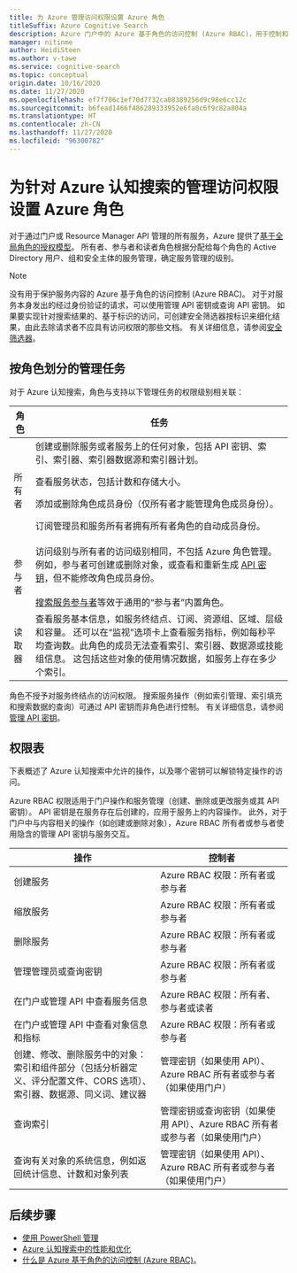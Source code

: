 ```yaml
---
title: 为 Azure 管理访问权限设置 Azure 角色
titleSuffix: Azure Cognitive Search
description: Azure 门户中的 Azure 基于角色的访问控制 (Azure RBAC)，用于控制和委托 Azure 认知搜索管理的管理任务。
manager: nitinme
author: HeidiSteen
ms.author: v-tawe
ms.service: cognitive-search
ms.topic: conceptual
origin.date: 10/16/2020
ms.date: 11/27/2020
ms.openlocfilehash: ef7f706c1ef70d7732ca08389256d9c98e6cc12c
ms.sourcegitcommit: b6fead1466f486289333952e6fa0c6f9c82a804a
ms.translationtype: HT
ms.contentlocale: zh-CN
ms.lasthandoff: 11/27/2020
ms.locfileid: "96300782"
---
```

# <a name="set-azure-roles-for-administrative-access-to-azure-cognitive-search"></a>为针对 Azure 认知搜索的管理访问权限设置 Azure 角色

对于通过门户或 Resource Manager API 管理的所有服务，Azure 提供了[基于全局角色的授权模型](../role-based-access-control/role-assignments-portal.md)。 所有者、参与者和读者角色根据分配给每个角色的 Active Directory 用户、组和安全主体的服务管理，确定服务管理的级别。 

> [!Note]
> 没有用于保护服务内容的 Azure 基于角色的访问控制 (Azure RBAC)。 对于对服务本身发出的经过身份验证的请求，可以使用管理 API 密钥或查询 API 密钥。 如果要实现针对搜索结果的、基于标识的访问，可创建安全筛选器按标识来细化结果，由此去除请求者不应具有访问权限的那些文档。 有关详细信息，请参阅[安全筛选器](search-security-trimming-for-azure-search.md)。

## <a name="management-tasks-by-role"></a>按角色划分的管理任务

对于 Azure 认知搜索，角色与支持以下管理任务的权限级别相关联：

| 角色 | 任务 |
| --- | --- |
| 所有者 |创建或删除服务或者服务上的任何对象，包括 API 密钥、索引、索引器、索引器数据源和索引器计划。<p>查看服务状态，包括计数和存储大小。<p>添加或删除角色成员身份（仅所有者才能管理角色成员身份）。<p>订阅管理员和服务所有者拥有所有者角色的自动成员身份。 |
| 参与者 | 访问级别与所有者的访问级别相同，不包括 Azure 角色管理。 例如，参与者可创建或删除对象，或查看和重新生成 [API 密钥](search-security-api-keys.md)，但不能修改角色成员身份。<br><br>[搜索服务参与者](../role-based-access-control/built-in-roles.md#search-service-contributor)等效于通用的“参与者”内置角色。 |
| 读取器 |查看服务基本信息，如服务终结点、订阅、资源组、区域、层级和容量。 还可以在“监视”选项卡上查看服务指标，例如每秒平均查询数。此角色的成员无法查看索引、索引器、数据源或技能组信息。 这包括这些对象的使用情况数据，如服务上存在多少个索引。 |

角色不授予对服务终结点的访问权限。 搜索服务操作（例如索引管理、索引填充和搜索数据的查询）可通过 API 密钥而非角色进行控制。 有关详细信息，请参阅[管理 API 密钥](search-security-api-keys.md)。

## <a name="permissions-table"></a>权限表

下表概述了 Azure 认知搜索中允许的操作，以及哪个密钥可以解锁特定操作的访问。

Azure RBAC 权限适用于门户操作和服务管理（创建、删除或更改服务或其 API 密钥）。 API 密钥是在服务存在后创建的，应用于服务上的内容操作。 此外，对于门户中与内容相关的操作（如创建或删除对象），Azure RBAC 所有者或参与者使用隐含的管理 API 密钥与服务交互。

| 操作 | 控制者 |
|-----------|-------------------------|
| 创建服务 | Azure RBAC 权限：所有者或参与者 |
| 缩放服务 | Azure RBAC 权限：所有者或参与者|
| 删除服务 | Azure RBAC 权限：所有者或参与者 |
| 管理管理员或查询密钥 | Azure RBAC 权限：所有者或参与者|
| 在门户或管理 API 中查看服务信息 | Azure RBAC 权限：所有者、参与者或读者  |
| 在门户或管理 API 中查看对象信息和指标 | Azure RBAC 权限：所有者或参与者 |
| 创建、修改、删除服务中的对象： <br>索引和组件部分（包括分析器定义、评分配置文件、CORS 选项）、索引器、数据源、同义词、建议器 | 管理密钥（如果使用 API）、Azure RBAC 所有者或参与者（如果使用门户） |
| 查询索引 | 管理密钥或查询密钥（如果使用 API）、Azure RBAC 所有者或参与者（如果使用门户） |
| 查询有关对象的系统信息，例如返回统计信息、计数和对象列表 | 管理密钥（如果使用 API）、Azure RBAC 所有者或参与者（如果使用门户） |

## <a name="next-steps"></a>后续步骤

+ [使用 PowerShell 管理](search-manage-powershell.md) 
+ [Azure 认知搜索中的性能和优化](search-performance-optimization.md)
+ [什么是 Azure 基于角色的访问控制 (Azure RBAC)](../role-based-access-control/overview.md)。

